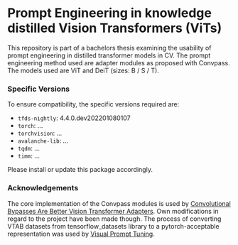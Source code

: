 # Prompt Engineering in knowledge distilled Vision Transformers (ViTs)
This repository is part of a bachelors thesis examining the usability of prompt engineering in distilled transformer models in CV. 
The prompt engineering method used are adapter modules as proposed with Convpass. The models used are ViT and DeiT (sizes: B / S / T).

### Specific Versions

To ensure compatibility, the specific versions required are:

- `tfds-nightly`: 4.4.0.dev202201080107
- `torch`: ...
- `torchvision`: ...
- `avalanche-lib`: ...
- `tqdm`: ...
- `timm`: ...

Please install or update this package accordingly.

### Acknowledgements
The core implementation of the Convpass modules is used by [Convolutional Bypasses Are Better Vision Transformer Adapters](https://github.com/JieShibo/PETL-ViT/blob/main/convpass/vtab/convpass.py). Own modifications in regard to the project have been made though.
The process of converting VTAB datasets from tensorflow_datasets library to a pytorch-acceptable representation was used by [Visual Prompt Tuning](https://github.com/KMnP/vpt/tree/main/src/data).
